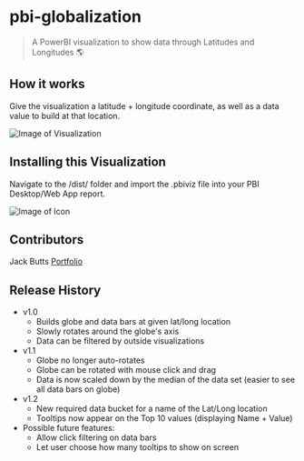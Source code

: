 # pbi-globalization
> A PowerBI visualization to show data through Latitudes and Longitudes :earth_americas:

## How it works

Give the visualization a latitude + longitude coordinate, as well as a data value to build at that location.

![Image of Visualization](https://github.com/buttsj/pbi-globalization/assets/globe_img1.PNG)

## Installing this Visualization

Navigate to the /dist/ folder and import the .pbiviz file into your PBI Desktop/Web App report.

![Image of Icon](https://github.com/buttsj/pbi-globalization/assets/globe_icon.PNG)

## Contributors

Jack Butts [Portfolio](https://www.dreameater.net)

## Release History

* v1.0
	* Builds globe and data bars at given lat/long location
    * Slowly rotates around the globe's axis
    * Data can be filtered by outside visualizations
* v1.1
    * Globe no longer auto-rotates
    * Globe can be rotated with mouse click and drag
    * Data is now scaled down by the median of the data set (easier to see all data bars on globe) 
* v1.2
    * New required data bucket for a name of the Lat/Long location
    * Tooltips now appear on the Top 10 values (displaying Name + Value)
* Possible future features:
    * Allow click filtering on data bars
    * Let user choose how many tooltips to show on screen